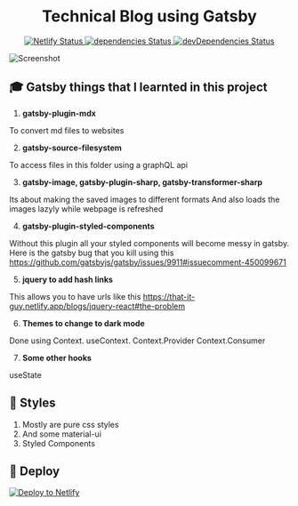 <h1 align="center">
  Technical Blog using Gatsby
</h1>

<p align="center">
  <a href="https://app.netlify.com/sites/that-it-guy/deploys">
    <img alt="Netlify Status" src="https://api.netlify.com/api/v1/badges/e15f1837-6f79-42fe-98f4-59016ed63297/deploy-status">
  </a>
  <a href="https://david-dm.org/ayonious/that-it-guy-tech-blog">
    <img alt="dependencies Status" src="https://david-dm.org/ayonious/that-it-guy-tech-blog/status.svg">
  </a>
  <a href="https://david-dm.org/ayonious/that-it-guy-tech-blog?type=dev">
    <img alt="devDependencies Status" src="https://david-dm.org/ayonious/that-it-guy-tech-blog/dev-status.svg">
  </a>
</p>

![Screenshot](https://cdn.jsdelivr.net/gh/ayonious/that-it-guy-tech-blog@master/DocumentationAssets/front-page.2.png)

## 🎓 Gatsby things that I learnted in this project

1.  **gatsby-plugin-mdx**

To convert md files to websites

2. **gatsby-source-filesystem**

To access files in this folder using a graphQL api

3. **gatsby-image, gatsby-plugin-sharp, gatsby-transformer-sharp**

Its about making the saved images to different formats
And also loads the images lazyly while webpage is refreshed

4. **gatsby-plugin-styled-components**

Without this plugin all your styled components will become messy in gatsby.
Here is the gatsby bug that you kill using this
https://github.com/gatsbyjs/gatsby/issues/9911#issuecomment-450099671

5. **jquery to add hash links**

This allows you to have urls like this
https://that-it-guy.netlify.app/blogs/jquery-react#the-problem

6. **Themes to change to dark mode**

Done using Context. useContext. Context.Provider Context.Consumer

7. **Some other hooks**

useState

## 💄 Styles

1. Mostly are pure css styles
2. And some material-ui
3. Styled Components

## 🚀 Deploy

[![Deploy to Netlify](https://www.netlify.com/img/deploy/button.svg)](https://app.netlify.com/start/deploy?repository=https://github.com/ayonious/that-it-guy-tech-blog)
